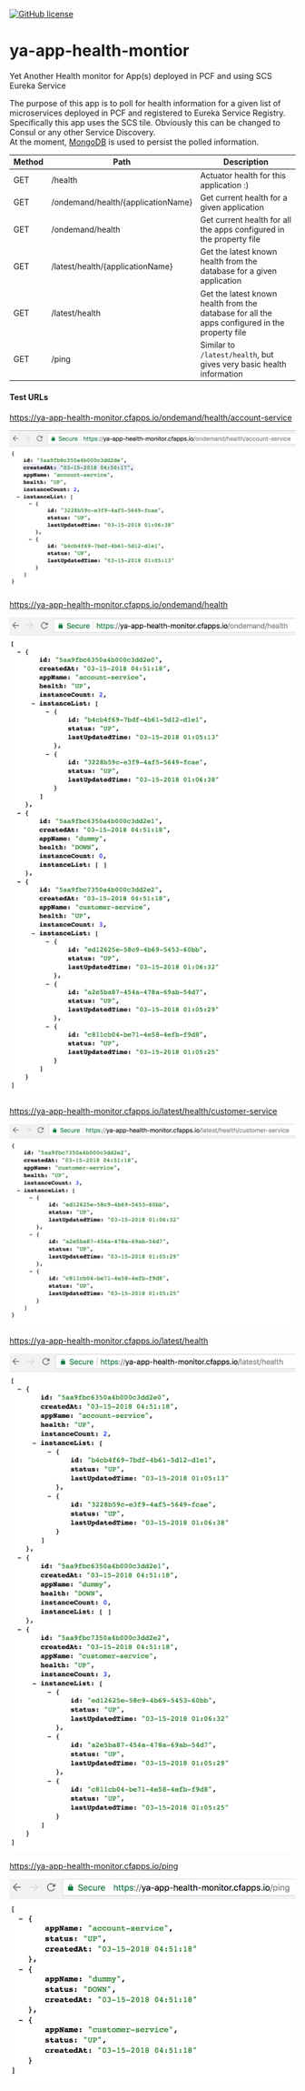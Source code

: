 
[![GitHub license](https://img.shields.io/crates/l/rustc-serialize.svg)](https://innersource.accenture.com/projects/MICROSERVICES/repos/spring-cloud-microservices/browse/LICENSE)  
  
# ya-app-health-montior  
Yet Another Health monitor for App(s) deployed in PCF and using SCS Eureka Service  
  
  
The purpose of this app is to poll for health information for a given list of microservices deployed in PCF and registered to Eureka Service Registry. Specifically this app uses the SCS tile. Obviously this can be changed to Consul or any other Service Discovery.  
At the moment, [MongoDB](https://www.mongodb.com/) is used to persist the polled information.  

Method	| Path	| Description
------------- | ------------------------- | -------------
GET	| /health	| Actuator health for this application :)
GET	| /ondemand/health/{applicationName}	| Get current health for a given application	
GET	| /ondemand/health	| Get current health for all the apps configured in the property file
GET	| /latest/health/{applicationName}| Get the latest known health from the database for a given application	
GET	| /latest/health	| Get the latest known health from the database for all the apps configured in the property file
GET	| /ping	| Similar to `/latest/health`, but gives very basic health information

#### Test URLs
https://ya-app-health-monitor.cfapps.io/ondemand/health/account-service

![Capture](https://github.com/aniruthmp/ya-app-health-montior/blob/master/docs/ondemand-account.png)

https://ya-app-health-monitor.cfapps.io/ondemand/health

![Capture](https://github.com/aniruthmp/ya-app-health-montior/blob/master/docs/ondemand.png)

https://ya-app-health-monitor.cfapps.io/latest/health/customer-service

![Capture](https://github.com/aniruthmp/ya-app-health-montior/blob/master/docs/latest-cust.png)

https://ya-app-health-monitor.cfapps.io/latest/health

![Capture](https://github.com/aniruthmp/ya-app-health-montior/blob/master/docs/latest.png)

https://ya-app-health-monitor.cfapps.io/ping

![Capture](https://github.com/aniruthmp/ya-app-health-montior/blob/master/docs/ping.png)